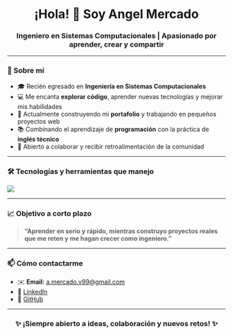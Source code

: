 <h1 align="center">¡Hola! 👋 Soy Angel Mercado</h1>
<h3 align="center">Ingeniero en Sistemas Computacionales | Apasionado por aprender, crear y compartir</h3>

---

### 🌟 Sobre mí
- 🎓 Recién egresado en **Ingeniería en Sistemas Computacionales**  
- 💻 Me encanta **explorar código**, aprender nuevas tecnologías y mejorar mis habilidades  
- 🚀 Actualmente construyendo mi **portafolio** y trabajando en pequeños proyectos web  
- 📚 Combinando el aprendizaje de **programación** con la práctica de **inglés técnico**  
- 🤝 Abierto a colaborar y recibir retroalimentación de la comunidad

---

### 🛠 Tecnologías y herramientas que manejo
<p align="left">
  <img src="https://skillicons.dev/icons?i=html,css,js,github,git,vscode,aws" />
</p>

---

### 📈 Objetivo a corto plazo
> **“Aprender en serio y rápido, mientras construyo proyectos reales que me reten y me hagan crecer como ingeniero.”**

---

### 📫 Cómo contactarme
- ✉️ **Email:** a.mercado.v99@gmail.com  
- 💼 [LinkedIn](www.linkedin.com/in/angel-yael-mercado-velázquez-322870283)
- 🐙 [GitHub](https://github.com/Angel-Mercado10)

---

<h3 align="center">✨ ¡Siempre abierto a ideas, colaboración y nuevos retos! ✨</h3>

